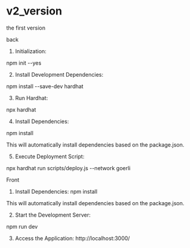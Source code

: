 # v2_version
the first version

back
1. Initialization:

npm init --yes

2. Install Development Dependencies:

npm install --save-dev hardhat

3. Run Hardhat:

npx hardhat

4. Install Dependencies:

npm install

This will automatically install dependencies based on the package.json.

5. Execute Deployment Script:

npx hardhat run scripts/deploy.js --network goerli

Front
1. Install Dependencies:
npm install

This will automatically install dependencies based on the package.json.

2. Start the Development Server:

npm run dev

3. Access the Application:
http://localhost:3000/